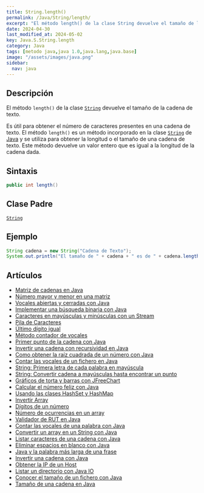 ```yaml
---
title: String.length()
permalink: /Java/String/length/
excerpt: "El método length() de la clase String devuelve el tamaño de la cadena de texto."
date: 2024-04-30
last_modified_at: 2024-05-02
key: Java.S.String.length
category: Java
tags: [metodo java,java 1.0,java.lang,java.base]
image: "/assets/images/java.png"
sidebar:
  nav: java
---
```


## Descripción


El método `length()` de la clase [`String`](https://www.w3api.com/Java/String/) devuelve el tamaño de la cadena de texto.


Es útil para obtener el número de caracteres presentes en una cadena de texto. El método `length()` es un método incorporado en la clase [`String`](https://www.w3api.com/Java/String/) de [Java](https://www.manualweb.net/java/) y se utiliza para obtener la longitud o el tamaño de una cadena de texto. Este método devuelve un valor entero que es igual a la longitud de la cadena dada.


## Sintaxis


```java
public int length()
```


## Clase Padre


[`String`](https://www.w3api.com/Java/String/)


## Ejemplo


```java
String cadena = new String("Cadena de Texto");
System.out.println("El tamaño de " + cadena + " es de " + cadena.length() + " caracteres");


```


## Artículos

- [Matriz de cadenas en Java](http://lineadecodigo.com/java/matriz-de-cadenas-en-java/)
- [Número mayor y menor en una matriz](http://lineadecodigo.com/java/numero-mayor-y-menor-en-una-matriz/)
- [Vocales abiertas y cerradas con Java](http://lineadecodigo.com/java/vocales-abiertas-y-cerradas-con-java/)
- [Implementar una búsqueda binaria con Java](http://lineadecodigo.com/java/implementar-una-busqueda-binaria-con-java/)
- [Caracteres en mayúsculas y minúsculas con un Stream](http://lineadecodigo.com/java/caracteres-mayusculas-minusculas-stream/)
- [Pila de Caracteres](http://lineadecodigo.com/java/pila-de-caracteres/)
- [Último dígito igual](http://lineadecodigo.com/java/ultimo-digito-igual/)
- [Método contador de vocales](http://lineadecodigo.com/java/metodo-contador-de-vocales/)
- [Primer punto de la cadena con Java](http://lineadecodigo.com/java/primer-punto-de-la-cadena-con-java/)
- [Invertir una cadena con recursividad en Java](http://lineadecodigo.com/java/invertir-una-cadena-con-recursividad-en-java/)
- [Como obtener la raíz cuadrada de un número con Java](http://lineadecodigo.com/java/como-obtener-la-raiz-cuadrada-de-un-numero-con-java/)
- [Contar las vocales de un fichero en Java](http://lineadecodigo.com/java/contar-las-vocales-de-un-fichero-en-java/)
- [String: Primera letra de cada palabra en mayúscula](http://lineadecodigo.com/java/string-primera-letra-de-cada-palabra-en-mayuscula/)
- [String: Convertir cadena a mayúsculas hasta encontrar un punto](http://lineadecodigo.com/java/string-convertir-cadena-a-mayusculas-hasta-encontrar-un-punto/)
- [Gráficos de torta y barras con JFreeChart](http://lineadecodigo.com/java/graficos-de-torta-y-barras-con-jfreechart/)
- [Calcular el número feliz con Java](http://lineadecodigo.com/java/calcular-el-numero-feliz-con-java/)
- [Usando las clases HashSet y HashMap](http://lineadecodigo.com/java/usando-las-clases-hashset-y-hashmap/)
- [Invertir Array](http://lineadecodigo.com/java/invertir-array/)
- [Dígitos de un número](http://lineadecodigo.com/java/digitos-de-un-numero/)
- [Número de ocurrencias en un array](http://lineadecodigo.com/java/numero-de-ocurrencias-en-un-array/)
- [Validador de RUT en Java](http://lineadecodigo.com/java/validador-de-rut-en-java/)
- [Contar las vocales de una palabra con Java](http://lineadecodigo.com/java/contar-las-vocales-de-una-palabra-con-java/)
- [Convertir un array en un String con Java](http://lineadecodigo.com/java/convertir-un-array-en-un-string-con-java/)
- [Listar caracteres de una cadena con Java](http://lineadecodigo.com/java/listar-caracteres-de-una-cadena-con-java/)
- [Eliminar espacios en blanco con Java](http://lineadecodigo.com/java/eliminar-espacios-en-blanco-con-java/)
- [Java y la palabra más larga de una frase](http://lineadecodigo.com/java/java-y-la-palabra-mas-larga-de-una-frase/)
- [Invertir una cadena con Java](http://lineadecodigo.com/java/invertir-una-cadena-con-java/)
- [Obtener la IP de un Host](http://lineadecodigo.com/java/obtener-la-ip-de-un-host/)
- [Listar un directorio con Java IO](http://lineadecodigo.com/java/listar-un-directorio-con-java-io/)
- [Conocer el tamaño de un fichero con Java](http://lineadecodigo.com/java/conocer-el-tamano-de-un-fichero-con-java/)
- [Tamaño de una cadena en Java](http://lineadecodigo.com/java/tamano-de-una-cadena-en-java/)
